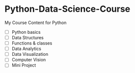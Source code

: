 # Python-Data-Science-Course
My Course Content for Python

- [ ] Python basics
- [ ] Data Structures
- [ ] Functions & classes
- [ ] Data Analytics
- [ ] Data Visualization
- [ ] Computer Vision
- [ ] Mini Project
